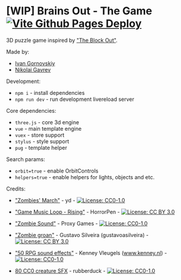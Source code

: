 # [WIP] Brains Out - The Game [![Vite Github Pages Deploy](https://github.com/Underclassity/brains-out/actions/workflows/vite-github-pages-deploy.yml/badge.svg)](https://github.com/Underclassity/brains-out/actions/workflows/vite-github-pages-deploy.yml)

3D puzzle game inspired by ["The Block Out"](https://en.wikipedia.org/wiki/Blockout).

Made by:

- [Ivan Gornovskiy](www.linkedin.com/in/ivan-gornovskiy-a1a290282/)
- [Nikolai Gavrev](https://www.linkedin.com/in/nikolai-gavrev-6010ba215/)

Development:

- `npm i` - install dependencies
- `npm run dev` - run development livereload server

Core dependencies:

- `three.js` - core 3d engine
- `vue` - main template engine
- `vuex` - store support
- `stylus` - style support
- `pug` - template helper

Search params:

- `orbit=true` - enable OrbitControls
- `helpers=true` - enable helpers for lights, objects and etc.

Credits:
- ["Zombies' March"](https://opengameart.org/content/zombies-march) - yd - [![License: CC0-1.0](https://img.shields.io/badge/License-CC0_1.0-lightgrey.svg)](http://creativecommons.org/publicdomain/zero/1.0/)
- ["Game Music Loop - Rising"](https://opengameart.org/content/game-music-loop-rising) - HorrorPen - [![License: CC BY 3.0](https://img.shields.io/badge/License-CC_BY_3.0-lightgrey.svg)](https://creativecommons.org/licenses/by/3.0/)

- ["Zombie Sound"](https://opengameart.org/content/zombie-sound) - Proxy Games - [![License: CC0-1.0](https://img.shields.io/badge/License-CC0_1.0-lightgrey.svg)](http://creativecommons.org/publicdomain/zero/1.0/)
- ["Zombie groan"](https://opengameart.org/content/zombie-groan) - Gustavo Silveira (gustavoasilveira) - [![License: CC BY 3.0](https://img.shields.io/badge/License-CC_BY_3.0-lightgrey.svg)](https://creativecommons.org/licenses/by/3.0/)
- ["50 RPG sound effects"](https://opengameart.org/content/50-rpg-sound-effects) - Kenney Vleugels (www.kenney.nl) - [![License: CC0-1.0](https://img.shields.io/badge/License-CC0_1.0-lightgrey.svg)](http://creativecommons.org/publicdomain/zero/1.0/)
- [80 CC0 creature SFX](https://opengameart.org/content/80-cc0-creature-sfx) - rubberduck - [![License: CC0-1.0](https://img.shields.io/badge/License-CC0_1.0-lightgrey.svg)](http://creativecommons.org/publicdomain/zero/1.0/)